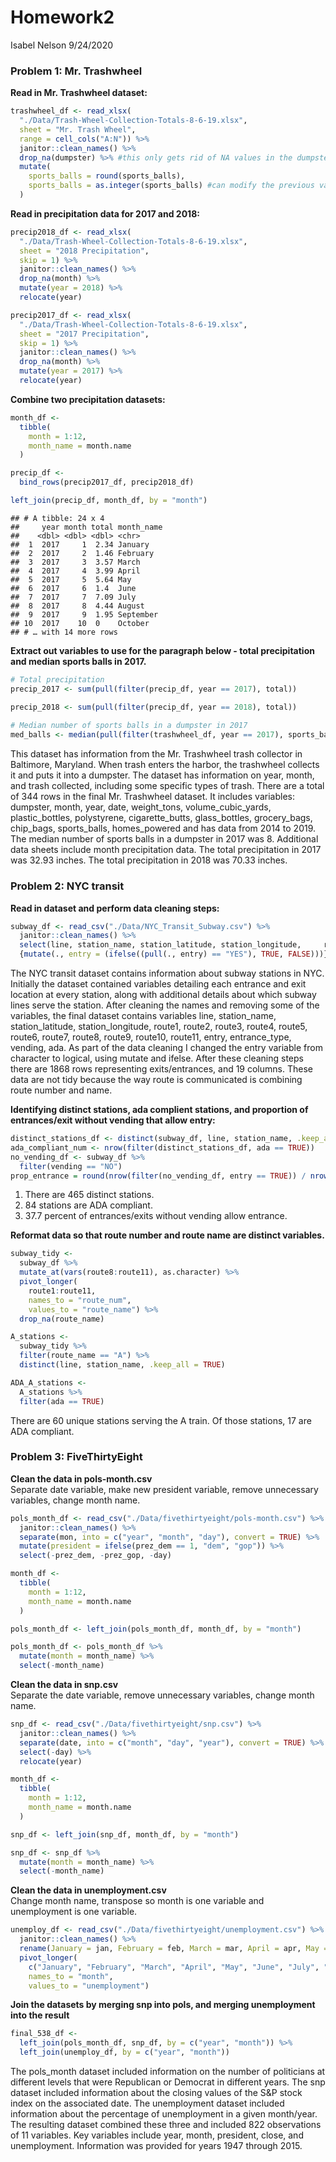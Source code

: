 Homework2
================
Isabel Nelson
9/24/2020

### Problem 1: Mr. Trashwheel

**Read in Mr. Trashwheel dataset:**

``` r
trashwheel_df <- read_xlsx(
  "./Data/Trash-Wheel-Collection-Totals-8-6-19.xlsx", 
  sheet = "Mr. Trash Wheel",
  range = cell_cols("A:N")) %>% 
  janitor::clean_names() %>% 
  drop_na(dumpster) %>% #this only gets rid of NA values in the dumpster col
  mutate(
    sports_balls = round(sports_balls), 
    sports_balls = as.integer(sports_balls) #can modify the previous variable we just mutated
  )
```

**Read in precipitation data for 2017 and 2018:**

``` r
precip2018_df <- read_xlsx(
  "./Data/Trash-Wheel-Collection-Totals-8-6-19.xlsx", 
  sheet = "2018 Precipitation",
  skip = 1) %>% 
  janitor::clean_names() %>% 
  drop_na(month) %>% 
  mutate(year = 2018) %>% 
  relocate(year)

precip2017_df <- read_xlsx(
  "./Data/Trash-Wheel-Collection-Totals-8-6-19.xlsx", 
  sheet = "2017 Precipitation",
  skip = 1) %>% 
  janitor::clean_names() %>% 
  drop_na(month) %>% 
  mutate(year = 2017) %>% 
  relocate(year)
```

**Combine two precipitation datasets:**

``` r
month_df <-
  tibble(
    month = 1:12, 
    month_name = month.name
  )

precip_df <-
  bind_rows(precip2017_df, precip2018_df)

left_join(precip_df, month_df, by = "month")
```

    ## # A tibble: 24 x 4
    ##     year month total month_name
    ##    <dbl> <dbl> <dbl> <chr>     
    ##  1  2017     1  2.34 January   
    ##  2  2017     2  1.46 February  
    ##  3  2017     3  3.57 March     
    ##  4  2017     4  3.99 April     
    ##  5  2017     5  5.64 May       
    ##  6  2017     6  1.4  June      
    ##  7  2017     7  7.09 July      
    ##  8  2017     8  4.44 August    
    ##  9  2017     9  1.95 September 
    ## 10  2017    10  0    October   
    ## # … with 14 more rows

**Extract out variables to use for the paragraph below - total
precipitation and median sports balls in 2017.**

``` r
# Total precipitation
precip_2017 <- sum(pull(filter(precip_df, year == 2017), total))

precip_2018 <- sum(pull(filter(precip_df, year == 2018), total))
  
# Median number of sports balls in a dumpster in 2017
med_balls <- median(pull(filter(trashwheel_df, year == 2017), sports_balls))
```

This dataset has information from the Mr. Trashwheel trash collector in
Baltimore, Maryland. When trash enters the harbor, the trashwheel
collects it and puts it into a dumpster. The dataset has information on
year, month, and trash collected, including some specific types of
trash. There are a total of 344 rows in the final Mr. Trashwheel
dataset. It includes variables: dumpster, month, year, date,
weight\_tons, volume\_cubic\_yards, plastic\_bottles, polystyrene,
cigarette\_butts, glass\_bottles, grocery\_bags, chip\_bags,
sports\_balls, homes\_powered and has data from 2014 to 2019. The median
number of sports balls in a dumpster in 2017 was 8. Additional data
sheets include month precipitation data. The total precipitation in 2017
was 32.93 inches. The total precipitation in 2018 was 70.33 inches.

### Problem 2: NYC transit

**Read in dataset and perform data cleaning steps:**

``` r
subway_df <- read_csv("./Data/NYC_Transit_Subway.csv") %>% 
  janitor::clean_names() %>% 
  select(line, station_name, station_latitude, station_longitude,     route1:route11, entry, entrance_type, vending, ada) %>% 
  {mutate(., entry = (ifelse((pull(., entry) == "YES"), TRUE, FALSE)))}
```

The NYC transit dataset contains information about subway stations in
NYC. Initially the dataset contained variables detailing each entrance
and exit location at every station, along with additional details about
which subway lines serve the station. After cleaning the names and
removing some of the variables, the final dataset contains variables
line, station\_name, station\_latitude, station\_longitude, route1,
route2, route3, route4, route5, route6, route7, route8, route9, route10,
route11, entry, entrance\_type, vending, ada. As part of the data
cleaning I changed the entry variable from character to logical, using
mutate and ifelse. After these cleaning steps there are 1868 rows
representing exits/entrances, and 19 columns. These data are not tidy
because the way route is communicated is combining route number and
name.

**Identifying distinct stations, ada complient stations, and proportion
of entrances/exit without vending that allow entry:**

``` r
distinct_stations_df <- distinct(subway_df, line, station_name, .keep_all = TRUE)
ada_compliant_num <- nrow(filter(distinct_stations_df, ada == TRUE))
no_vending_df <- subway_df %>% 
  filter(vending == "NO") 
prop_entrance = round(nrow(filter(no_vending_df, entry == TRUE)) / nrow(no_vending_df), 3)
```

1.  There are 465 distinct stations.  
2.  84 stations are ADA compliant.
3.  37.7 percent of entrances/exits without vending allow entrance.

**Reformat data so that route number and route name are distinct
variables.**

``` r
subway_tidy <-
  subway_df %>% 
  mutate_at(vars(route8:route11), as.character) %>% 
  pivot_longer(
    route1:route11, 
    names_to = "route_num", 
    values_to = "route_name") %>% 
  drop_na(route_name)

A_stations <-
  subway_tidy %>% 
  filter(route_name == "A") %>% 
  distinct(line, station_name, .keep_all = TRUE)

ADA_A_stations <-
  A_stations %>% 
  filter(ada == TRUE)
```

There are 60 unique stations serving the A train. Of those stations, 17
are ADA compliant.

### Problem 3: FiveThirtyEight

**Clean the data in pols-month.csv**  
Separate date variable, make new president variable, remove unnecessary
variables, change month name.

``` r
pols_month_df <- read_csv("./Data/fivethirtyeight/pols-month.csv") %>% 
  janitor::clean_names() %>% 
  separate(mon, into = c("year", "month", "day"), convert = TRUE) %>% 
  mutate(president = ifelse(prez_dem == 1, "dem", "gop")) %>% 
  select(-prez_dem, -prez_gop, -day)

month_df <-
  tibble(
    month = 1:12, 
    month_name = month.name
  )

pols_month_df <- left_join(pols_month_df, month_df, by = "month")

pols_month_df <- pols_month_df %>% 
  mutate(month = month_name) %>% 
  select(-month_name)
```

**Clean the data in snp.csv**  
Separate the date variable, remove unnecessary variables, change month
name.

``` r
snp_df <- read_csv("./Data/fivethirtyeight/snp.csv") %>% 
  janitor::clean_names() %>% 
  separate(date, into = c("month", "day", "year"), convert = TRUE) %>% 
  select(-day) %>% 
  relocate(year)

month_df <-
  tibble(
    month = 1:12, 
    month_name = month.name
  )

snp_df <- left_join(snp_df, month_df, by = "month")

snp_df <- snp_df %>% 
  mutate(month = month_name) %>% 
  select(-month_name)
```

**Clean the data in unemployment.csv**  
Change month name, transpose so month is one variable and unemployment
is one variable.

``` r
unemploy_df <- read_csv("./Data/fivethirtyeight/unemployment.csv") %>% 
  janitor::clean_names() %>%
  rename(January = jan, February = feb, March = mar, April = apr, May = may, June = jun, July = jul, August = aug, September = sep, October = oct, November = nov, December = dec) %>% 
  pivot_longer(
    c("January", "February", "March", "April", "May", "June", "July", "August", "September", "October", "November", "December"),
    names_to = "month", 
    values_to = "unemployment")
```

**Join the datasets by merging snp into pols, and merging unemployment
into the result**

``` r
final_538_df <- 
  left_join(pols_month_df, snp_df, by = c("year", "month")) %>% 
  left_join(unemploy_df, by = c("year", "month"))
```

The pols\_month dataset included information on the number of
politicians at different levels that were Republican or Democrat in
different years. The snp dataset included information about the closing
values of the S\&P stock index on the associated date. The unemployment
dataset included information about the percentage of unemployment in a
given month/year. The resulting dataset combined these three and
included 822 observations of 11 variables. Key variables include year,
month, president, close, and unemployment. Information was provided for
years 1947 through 2015.
